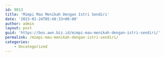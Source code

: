 ```yaml
---
id: 9013
title: 'Mimpi Mau Menikah Dengan Istri Sendiri'
date: '2023-01-24T05:48:33+00:00'
author: admin
layout: post
guid: 'https://bos.awn.biz.id/mimpi-mau-menikah-dengan-istri-sendiri/'
permalink: /mimpi-mau-menikah-dengan-istri-sendiri/
categories:
    - Uncategorized
---
```


